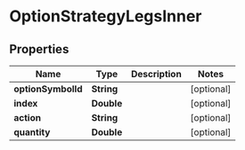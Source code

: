 

# OptionStrategyLegsInner


## Properties

| Name | Type | Description | Notes |
|------------ | ------------- | ------------- | -------------|
|**optionSymbolId** | **String** |  |  [optional] |
|**index** | **Double** |  |  [optional] |
|**action** | **String** |  |  [optional] |
|**quantity** | **Double** |  |  [optional] |



